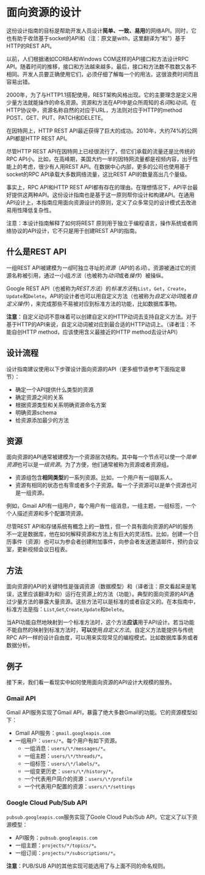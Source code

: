 # 面向资源的设计

这份设计指南的目标是帮助开发人员设计**简单、一致、易用**的网络API。同时，它也有助于收敛基于socket的API和（注：原文是with，这里翻译为“和”）基于HTTP的REST API。

以前，人们根据诸如CORBA和Windows COM这样的API接口和方法设计RPC API。随着时间的推移，接口和方法越来越多。最后，接口和方法数不胜数又各不相同。开发人员要正确使用它们，必须仔细了解每一个的用法，这很浪费时间而且容易出错。

2000年，为了与HTTP1.1搭配使用，REST架构风格出现。它的主要理念是定义用少量方法就能操作的命名资源。资源和方法在API中是众所周知的*名词*和*动词*。在HTTP协议中，资源名称自然的对应于URL，方法则对应于HTTP的method POST、GET、PUT、PATCH和DELETE。

在因特网上，HTTP REST API最近获得了巨大的成功。2010年，大约74%的公网API都是HTTP REST API。

尽管HTTP REST API在因特网上已经很流行了，但它们承载的流量还是比传统的RPC API小。比如，在高峰期，美国大约一半的因特网流量都是视频内容，出于性能上的考虑，很少有人用REST API。在数据中心内部，更多的公司也使用基于socket的RPC API承载大多数网络流量，这比REST API的数量高出几个量级。

事实上，RPC API和HTTP REST API都有存在的理由。在理想情况下，API平台最好提供这两种API。这份设计指南也是基于这一原则帮你设计和构建API。在通用API设计上，本指南应用面向资源设计的原则，定义了众多常见的设计模式去改进易用性降低复杂性。

注意：本设计指南解释了如何将REST 原则用于独立于编程语言，操作系统或者网络协议的API设计，它不只是用于创建REST API的指南。

## 什么是REST API
一组REST API被建模为*一组*可独立寻址的*资源*（API的*名词*）。资源被通过它的资源名称被引用，通过一小组*方法*（也被称为*动词*或者*操作*）被操纵。

Google REST API（也被称为*REST方法*）的*标准方法*有`List`，`Get`，`Create`，`Update`和`Delete`。API的设计者也可以用自定义方法（也被称为*自定义动词*或者*自定义操作*），来完成那些不易被对应到标准方法的功能，比如数据库事物。

**注意**：自定义动词不意味着可以创建自定义的HTTP动词去支持自定义方法。对于基于HTTP的API来说，自定义动词被对应到最合适的HTTP动词上。（译者注：不能自创HTTP method，应该使用含义最接近的HTTP method去设计API）

## 设计流程

设计指南建议使用以下步骤设计面向资源的API（更多细节请参考下面指定章节）：
- 确定一个API提供什么类型的资源
- 确定资源之间的关系
- 根据资源类型和关系明确资源命名方案
- 明确资源schema
- 给资源添加最少的方法


## 资源

面向资源的API通常被建模为一个资源层次结构。其中每一个节点可以使一个*简单资源*也可以是*一组资源*。为了方便，他们通常被称为资源或者资源组。

- 资源组包含**相同类型**的一系列资源。比如，一个用户有一组联系人。
- 资源有相同的状态也有零或者多个子资源。每一个子资源可以是单个资源也可是一组资源。
 
例如，Gmail API有一组用户，每个用户有一组消息，一组主题，一组标签，一个个人描述资源和多个配置项资源。

尽管REST API和存储系统有概念上的一致性，但一个具有面向资源的API的服务不一定是数据库，他在如何解释资源和方法上有巨大的灵活性。比如，创建一个日历事件（资源）也可以为参会者创建附加事件，向参会者发送邀请邮件，预约会议室，更新视频会议日程表。

## 方法
面向资源的API的关键特性是强调资源（数据模型）和（译者注：原文看起来是笔误，这里应该翻译为和）运行在资源上的方法（功能）。典型的面向资源的API通过少量方法的暴露大量资源。这些方法可以是标准的或者自定义的。在本指南中，标准方法是指：`List`,`Get`,`Create`,`Update`和`Delete`。

当API功能自然地映射到一个标准方法时，这个方法**应该**用于API设计。若当功能不能自然的映射到标准方法时，**可以**使用*自定义方法*。自定义方法能提供与传统RPC API一样的设计自由度，可以用来实现常见的编程模式，比如数据库事务或者数据分析。
## 例子
接下来，我们看一看现实中如何使用面向资源的API设计大规模的服务。
### Gmail API
Gmail API服务实现了Gmail API，暴露了绝大多数Gmail的功能。它的资源模型如下：
- Gmail API服务：`gmail.googleapis.com`
- 一组用户：`users/*`。每个用户有如下资源。
  - 一组消息：`users/\*/messages/*`。
  - 一组主题：`users/\*/threads/*`。
  - 一组标签：`users/\*/labels/*`。
  - 一组变更历史：`users/\*/history/*`。
  - 一个代表用户简介的资源：`users/\*/profile`
  - 一个代表用户配置的资源：`users/\*/settings`

### Google Cloud Pub/Sub API
`pubsub.googleapis.com`服务实现了Goole Cloud Pub/Sub API，它定义了以下资源模型：
- API服务：`pubsub.googleapis.com`
- 一组主题：`projects/*/topics/*`。
- 一组订阅：`projects/*/subscriptions/*`。

**注意**：PUB/SUB API的其他实现可能选用了与上面不同的命名规则。
